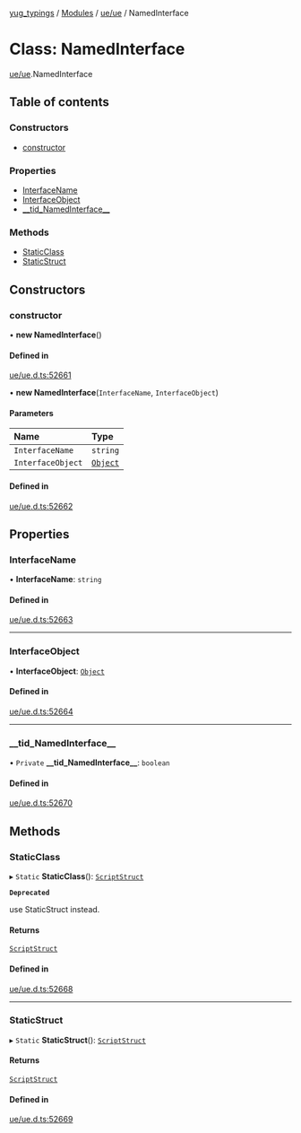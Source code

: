 [yug_typings](../README.md) / [Modules](../modules.md) / [ue/ue](../modules/ue_ue.md) / NamedInterface

# Class: NamedInterface

[ue/ue](../modules/ue_ue.md).NamedInterface

## Table of contents

### Constructors

- [constructor](ue_ue.NamedInterface.md#constructor)

### Properties

- [InterfaceName](ue_ue.NamedInterface.md#interfacename)
- [InterfaceObject](ue_ue.NamedInterface.md#interfaceobject)
- [\_\_tid\_NamedInterface\_\_](ue_ue.NamedInterface.md#__tid_namedinterface__)

### Methods

- [StaticClass](ue_ue.NamedInterface.md#staticclass)
- [StaticStruct](ue_ue.NamedInterface.md#staticstruct)

## Constructors

### constructor

• **new NamedInterface**()

#### Defined in

[ue/ue.d.ts:52661](https://github.com/YugMetaverse/yug_typings/blob/b7d9b19/ue/ue.d.ts#L52661)

• **new NamedInterface**(`InterfaceName`, `InterfaceObject`)

#### Parameters

| Name | Type |
| :------ | :------ |
| `InterfaceName` | `string` |
| `InterfaceObject` | [`Object`](ue_ue.Object.md) |

#### Defined in

[ue/ue.d.ts:52662](https://github.com/YugMetaverse/yug_typings/blob/b7d9b19/ue/ue.d.ts#L52662)

## Properties

### InterfaceName

• **InterfaceName**: `string`

#### Defined in

[ue/ue.d.ts:52663](https://github.com/YugMetaverse/yug_typings/blob/b7d9b19/ue/ue.d.ts#L52663)

___

### InterfaceObject

• **InterfaceObject**: [`Object`](ue_ue.Object.md)

#### Defined in

[ue/ue.d.ts:52664](https://github.com/YugMetaverse/yug_typings/blob/b7d9b19/ue/ue.d.ts#L52664)

___

### \_\_tid\_NamedInterface\_\_

• `Private` **\_\_tid\_NamedInterface\_\_**: `boolean`

#### Defined in

[ue/ue.d.ts:52670](https://github.com/YugMetaverse/yug_typings/blob/b7d9b19/ue/ue.d.ts#L52670)

## Methods

### StaticClass

▸ `Static` **StaticClass**(): [`ScriptStruct`](ue_ue.ScriptStruct.md)

**`Deprecated`**

use StaticStruct instead.

#### Returns

[`ScriptStruct`](ue_ue.ScriptStruct.md)

#### Defined in

[ue/ue.d.ts:52668](https://github.com/YugMetaverse/yug_typings/blob/b7d9b19/ue/ue.d.ts#L52668)

___

### StaticStruct

▸ `Static` **StaticStruct**(): [`ScriptStruct`](ue_ue.ScriptStruct.md)

#### Returns

[`ScriptStruct`](ue_ue.ScriptStruct.md)

#### Defined in

[ue/ue.d.ts:52669](https://github.com/YugMetaverse/yug_typings/blob/b7d9b19/ue/ue.d.ts#L52669)
